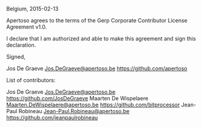 Belgium, 2015-02-13

Apertoso agrees to the terms of the Gerp Corporate Contributor License
Agreement v1.0.

I declare that I am authorized and able to make this agreement and sign this
declaration.

Signed,

Jos De Graeve Jos.DeGraeve@apertoso.be https://github.com/apertoso

List of contributors:

Jos De Graeve Jos.DeGraeve@apertoso.be https://github.com/JosDeGraeve
Maarten De Wispelaere Maarten.DeWispelaere@apertoso.be https://github.com/bitprocessor
Jean-Paul Robineau Jean-Paul.Robineau@apertoso.be https://github.com/jeanpaulrobineau
